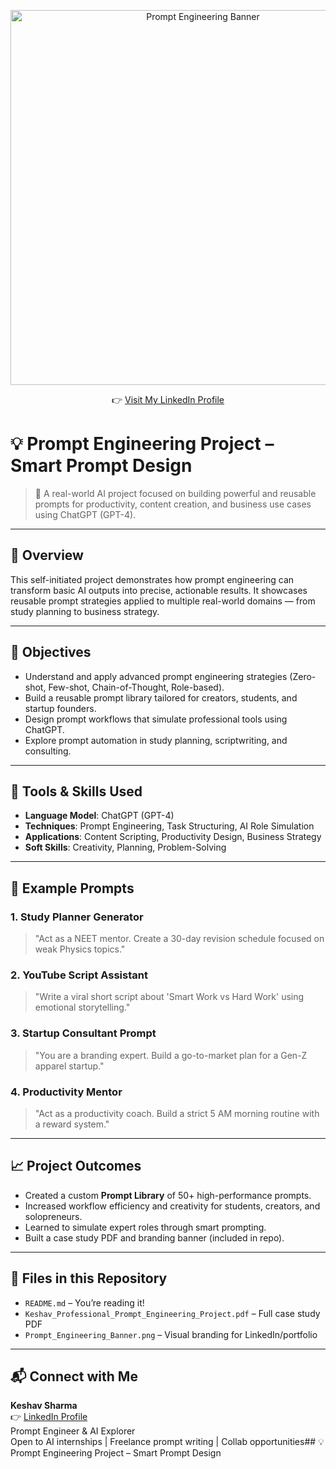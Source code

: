 <p align="center">
  <a href="https://www.linkedin.com/in/keshav-sharma-b15270257">
    <img src="Prompt_Engineering_Banner.png" alt="Prompt Engineering Banner" width="600"/>
  </a>
</p>

<p align="center">
  👉 <a href="https://www.linkedin.com/in/keshav-sharma-b15270257">Visit My LinkedIn Profile</a>
</p>

# 💡 Prompt Engineering Project – Smart Prompt Design

> 🚀 A real-world AI project focused on building powerful and reusable prompts for productivity, content creation, and business use cases using ChatGPT (GPT-4).

---

## 📘 Overview

This self-initiated project demonstrates how prompt engineering can transform basic AI outputs into precise, actionable results. It showcases reusable prompt strategies applied to multiple real-world domains — from study planning to business strategy.

---

## 🎯 Objectives

- Understand and apply advanced prompt engineering strategies (Zero-shot, Few-shot, Chain-of-Thought, Role-based).
- Build a reusable prompt library tailored for creators, students, and startup founders.
- Design prompt workflows that simulate professional tools using ChatGPT.
- Explore prompt automation in study planning, scriptwriting, and consulting.

---

## 🔧 Tools & Skills Used

- **Language Model**: ChatGPT (GPT-4)
- **Techniques**: Prompt Engineering, Task Structuring, AI Role Simulation
- **Applications**: Content Scripting, Productivity Design, Business Strategy
- **Soft Skills**: Creativity, Planning, Problem-Solving

---

## 🧠 Example Prompts

### 1. Study Planner Generator
> "Act as a NEET mentor. Create a 30-day revision schedule focused on weak Physics topics."

### 2. YouTube Script Assistant
> "Write a viral short script about 'Smart Work vs Hard Work' using emotional storytelling."

### 3. Startup Consultant Prompt
> "You are a branding expert. Build a go-to-market plan for a Gen-Z apparel startup."

### 4. Productivity Mentor
> "Act as a productivity coach. Build a strict 5 AM morning routine with a reward system."

---

## 📈 Project Outcomes

- Created a custom **Prompt Library** of 50+ high-performance prompts.
- Increased workflow efficiency and creativity for students, creators, and solopreneurs.
- Learned to simulate expert roles through smart prompting.
- Built a case study PDF and branding banner (included in repo).

---

## 📄 Files in this Repository

- `README.md` – You’re reading it!
- `Keshav_Professional_Prompt_Engineering_Project.pdf` – Full case study PDF
- `Prompt_Engineering_Banner.png` – Visual branding for LinkedIn/portfolio

---

## 📬 Connect with Me

**Keshav Sharma**  
👉 [LinkedIn Profile](https://www.linkedin.com/in/keshav-sharma-b15270257)  
Prompt Engineer & AI Explorer  
Open to AI internships | Freelance prompt writing | Collab opportunities## 💡 Prompt Engineering Project – Smart Prompt Design
